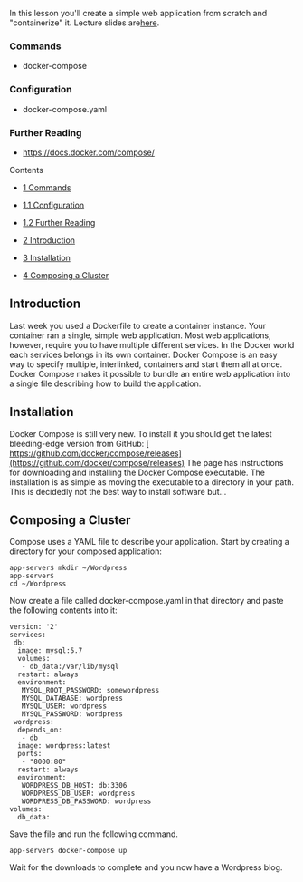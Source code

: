 In this lesson you'll create a simple web application from scratch and "containerize" it. Lecture slides are[here](https://docs.google.com/presentation/d/1AesHs7txbJ0W6lhle0WuCFpDnkrm9Sgv4szmLKFV6aQ/edit?usp=sharing).

### Commands 

  * docker-compose

### Configuration 

  * docker-compose.yaml

### Further Reading 

  * https://docs.docker.com/compose/

Contents
  - [1 Commands](#TOC_Commands_)
  - [1.1 Configuration](#TOC_Configuration)
  - [1.2 Further Reading](#TOC_Further_Reading)

  - [2 Introduction](#TOC_Introduction)
  - [3 Installation](#TOC_Installation)
  - [4 Composing a Cluster](#TOC_Composing_a_Cluster)

## Introduction 

Last week you used a Dockerfile to create a container instance. Your container ran a single, simple web application. Most web applications, however, require you to have multiple different services. In the Docker world each services belongs in its own container. Docker Compose is an easy way to specify multiple, interlinked, containers and start them all at once. Docker Compose makes it possible to bundle an entire web application into a single file describing how to build the application.

## Installation 

Docker Compose is still very new. To install it you should get the latest bleeding-edge version from GitHub:
[ https://github.com/docker/compose/releases](https://github.com/docker/compose/releases)
The page has instructions for downloading and installing the Docker Compose executable. The installation is as simple as moving the executable to a directory in your path. This is decidedly not the best way to install software but...

## Composing a Cluster 

Compose uses a YAML file to describe your application. Start by creating a directory for your composed application:

```
app-server$ mkdir ~/Wordpress
app-server$
cd ~/Wordpress
```

Now create a file called docker-compose.yaml in that directory and paste the following contents into it:

```
version: '2'
services:
 db:
  image: mysql:5.7
  volumes:
   - db_data:/var/lib/mysql
  restart: always
  environment:
   MYSQL_ROOT_PASSWORD: somewordpress
   MYSQL_DATABASE: wordpress
   MYSQL_USER: wordpress
   MYSQL_PASSWORD: wordpress
 wordpress:
  depends_on:
   - db
  image: wordpress:latest
  ports:
   - "8000:80"
  restart: always
  environment:
   WORDPRESS_DB_HOST: db:3306
   WORDPRESS_DB_USER: wordpress
   WORDPRESS_DB_PASSWORD: wordpress
volumes:
  db_data:
```

Save the file and run the following command.

```
app-server$ docker-compose up
```

Wait for the downloads to complete and you now have a Wordpress blog.